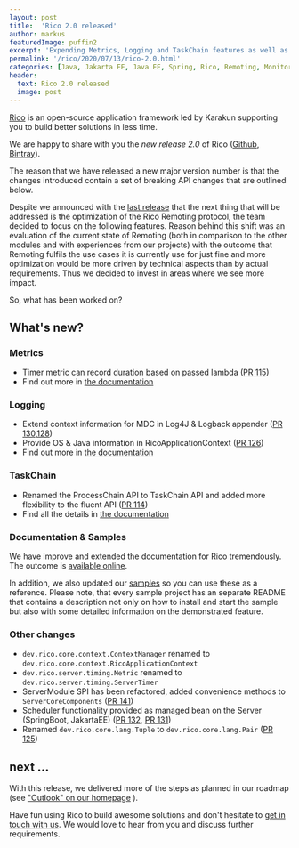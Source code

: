 ```yaml
---
layout: post
title:  'Rico 2.0 released'
author: markus
featuredImage: puffin2
excerpt: 'Expending Metrics, Logging and TaskChain features as well as a big extension for the documentation are reasons enough for a new major release: Rico 2.0 is here!'
permalink: '/rico/2020/07/13/rico-2.0.html'
categories: [Java, Jakarta EE, Java EE, Spring, Rico, Remoting, Monitoring, Security, Metrics, Logging]
header:
  text: Rico 2.0 released
  image: post
---
```


[Rico](/rico) is an open-source application framework led by Karakun supporting you to build better solutions in less time.

We are happy to share with you the *new release 2.0* of Rico ([Github](https://github.com/rico-projects/rico/releases/tag/2.0.0), [Bintray](https://bintray.com/karakun/Rico/Rico/2.0.0)).

The reason that we have released a new major version number is that the changes introduced contain a set of breaking API changes that are outlined below.

Despite we announced with the [last release](/rico/2020/05/18/rico-1.1.html) that the next thing that will be addressed is the optimization of the Rico Remoting protocol, the team decided to focus on the following features. 
Reason behind this shift was an evaluation of the current state of Remoting (both in comparison to the other modules and with experiences from our projects) with the outcome that Remoting fulfils the use cases it is 
currently use for just fine and more optimization would be more driven by technical aspects than by actual requirements. Thus we decided to invest in areas where we see more impact.

So, what has been worked on?

## What's new?

### Metrics

* Timer metric can record duration based on passed lambda ([PR 115](https://github.com/rico-projects/rico/pull/115))
* Find out more in [the documentation](https://rico-projects.github.io/rico/#_metrics)

### Logging

* Extend context information for MDC in Log4J & Logback appender ([PR 130](https://github.com/rico-projects/rico/pull/130),[128](https://github.com/rico-projects/rico/pull/128))
* Provide OS & Java information in RicoApplicationContext ([PR 126](https://github.com/rico-projects/rico/pull/126))
* Find out more in [the documentation](https://rico-projects.github.io/rico/#_logging)

### TaskChain

* Renamed the ProcessChain API to TaskChain API and added more flexibility to the fluent API ([PR 114](https://github.com/rico-projects/rico/pull/114))
* Find all the details in [the documentation](https://rico-projects.github.io/rico/#_taskchain_api)

### Documentation & Samples

We have improve and extended the documentation for Rico tremendously. The outcome is [available online](https://rico-projects.github.io/rico/).

In addition, we also updated our [samples](https://github.com/rico-projects/rico-samples) so you can use these as a reference. Please note, that every sample project has an separate README that contains a description not only on how to install and start the sample but also with some detailed information on the demonstrated feature.


### Other changes

* `dev.rico.core.context.ContextManager` renamed to `dev.rico.core.context.RicoApplicationContext`
* `dev.rico.server.timing.Metric` renamed to `dev.rico.server.timing.ServerTimer` 
* ServerModule SPI has been refactored, added convenience methods to `ServerCoreComponents` ([PR 141](https://github.com/rico-projects/rico/pull/141))
* Scheduler functionality provided as managed bean on the Server (SpringBoot, JakartaEE) ([PR 132](https://github.com/rico-projects/rico/pull/132), [PR 131](https://github.com/rico-projects/rico/pull/131))
* Renamed `dev.rico.core.lang.Tuple` to `dev.rico.core.lang.Pair` ([PR 125](https://github.com/rico-projects/rico/pull/125))

## next ...

With this release, we delivered more of the steps as planned in our roadmap (see ["Outlook" on our homepage](https://dev.karakun.com/rico/) ).

Have fun using Rico to build awesome solutions and don't hesitate to [get in touch with us](mailto:rico@karakun.com). We would love to hear from you and discuss further requirements.

